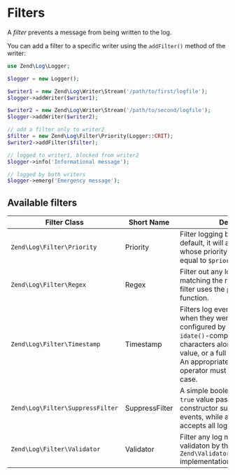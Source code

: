 # Filters

A *filter* prevents a message from being written to the log.

You can add a filter to a specific writer using the `addFilter()` method of the
writer:

```php
use Zend\Log\Logger;

$logger = new Logger();

$writer1 = new Zend\Log\Writer\Stream('/path/to/first/logfile');
$logger->addWriter($writer1);

$writer2 = new Zend\Log\Writer\Stream('/path/to/second/logfile');
$logger->addWriter($writer2);

// add a filter only to writer2
$filter = new Zend\Log\Filter\Priority(Logger::CRIT);
$writer2->addFilter($filter);

// logged to writer1, blocked from writer2
$logger->info('Informational message');

// logged by both writers
$logger->emerg('Emergency message');
```

## Available filters

Filter Class | Short Name | Description
------------ | ---------- | -----------
`Zend\Log\Filter\Priority` | Priority | Filter logging by `$priority`. By default, it will accept any log event whose priority value is less than or equal to `$priority`.
`Zend\Log\Filter\Regex` | Regex | Filter out any log messages not matching the regex pattern. This filter uses the `preg_match()` function.
`Zend\Log\Filter\Timestamp` | Timestamp | Filters log events based on the time when they were triggered. It can be configured by specifying either `idate()`-compliant format characters along with the desired value, or a full `DateTime` instance. An appropriate comparison operator must be supplied in either case.
`Zend\Log\Filter\SuppressFilter` | SuppressFilter | A simple boolean filter; a boolean `true` value passed to the constructor suppresses all log events, while a boolean `false` value accepts all log events.
`Zend\Log\Filter\Validator` | Validator | Filter any log messages that fail validaton by the composed `Zend\Validator\ValidatorInterface` implementation.
